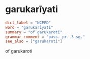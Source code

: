 # garukarīyati

``` toml
dict_label = "NCPED"
word = "garukarīyati"
summary = "of garukaroti"
grammar_comment = "pass. pr. 3 sg."
see_also = ["garukaroti"]
```

of garukaroti

